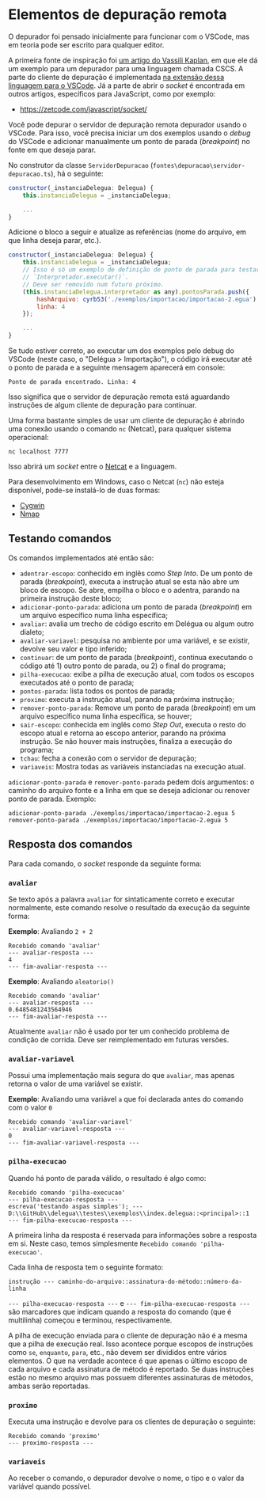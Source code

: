 # Elementos de depuração remota

O depurador foi pensado inicialmente para funcionar com o VSCode, mas em teoria pode ser escrito para qualquer editor.

A primeira fonte de inspiração foi [um artigo do Vassili Kaplan](https://www.codemag.com/article/1809051/Writing-Your-Own-Debugger-and-Language-Extensions-with-Visual-Studio-Code), em que ele dá um exemplo para um depurador para uma linguagem chamada CSCS. A parte do cliente de depuração é implementada [na extensão dessa linguagem para o VSCode](https://github.com/DesignLiquido/delegua-vscode). Já a parte de abrir o _socket_ é encontrada em outros artigos, específicos para JavaScript, como por exemplo:

-   https://zetcode.com/javascript/socket/

Você pode depurar o servidor de depuração remota depurador usando o VSCode. Para isso, você precisa iniciar um dos exemplos usando o _debug_ do VSCode e adicionar manualmente um ponto de parada (_breakpoint_) no fonte em que deseja parar.

No construtor da classe `ServidorDepuracao` (`fontes\depuracao\servidor-depuracao.ts`), há o seguinte:

```js
constructor(_instanciaDelegua: Delegua) {
    this.instanciaDelegua = _instanciaDelegua;

    ...
}
```

Adicione o bloco a seguir e atualize as referências (nome do arquivo, em que linha deseja parar, etc.).

```js
constructor(_instanciaDelegua: Delegua) {
    this.instanciaDelegua = _instanciaDelegua;
    // Isso é só um exemplo de definição de ponto de parada para testar
    // `Interpretador.executar()`.
    // Deve ser removido num futuro próximo.
    (this.instanciaDelegua.interpretador as any).pontosParada.push({
        hashArquivo: cyrb53('./exemplos/importacao/importacao-2.egua'),
        linha: 4
    });

    ...
}
```

Se tudo estiver correto, ao executar um dos exemplos pelo debug do VSCode (neste caso, o "Delégua > Importação"), o código irá executar até o ponto de parada e a seguinte mensagem aparecerá em console:

```
Ponto de parada encontrado. Linha: 4
```

Isso significa que o servidor de depuração remota está aguardando instruções de algum cliente de depuração para continuar.

Uma forma bastante simples de usar um cliente de depuração é abrindo uma conexão usando o comando `nc` (Netcat), para qualquer sistema operacional:

```
nc localhost 7777
```

Isso abrirá um _socket_ entre o [Netcat](https://pt.wikipedia.org/wiki/Netcat) e a linguagem.

Para desenvolvimento em Windows, caso o Netcat (`nc`) não esteja disponível, pode-se instalá-lo de duas formas:

-   [Cygwin](http://ptcomputador.com/Sistemas/windows/228426.html)
-   [Nmap](https://nmap.org/download#windows)

## Testando comandos

Os comandos implementados até então são:

-   `adentrar-escopo`: conhecido em inglês como _Step Into_. De um ponto de parada (_breakpoint_), executa a instrução atual se esta não abre um bloco de escopo. Se abre, empilha o bloco e o adentra, parando na primeira instrução deste bloco;
-   `adicionar-ponto-parada`: adiciona um ponto de parada (_breakpoint_) em um arquivo específico numa linha específica;
-   `avaliar`: avalia um trecho de código escrito em Delégua ou algum outro dialeto;
-   `avaliar-variavel`: pesquisa no ambiente por uma variável, e se existir, devolve seu valor e tipo inferido;
-   `continuar`: de um ponto de parada (_breakpoint_), continua executando o código até 1) outro ponto de parada, ou 2) o final do programa;
-   `pilha-execucao`: exibe a pilha de execução atual, com todos os escopos executados até o ponto de parada;
-   `pontos-parada`: lista todos os pontos de parada;
-   `proximo`: executa a instrução atual, parando na próxima instrução;
-   `remover-ponto-parada`: Remove um ponto de parada (_breakpoint_) em um arquivo específico numa linha específica, se houver;
-   `sair-escopo`: conhecida em inglês como _Step Out_, executa o resto do escopo atual e retorna ao escopo anterior, parando na próxima instrução. Se não houver mais instruções, finaliza a execução do programa;
-   `tchau`: fecha a conexão com o servidor de depuração;
-   `variaveis`: Mostra todas as variáveis instanciadas na execução atual.

`adicionar-ponto-parada` e `remover-ponto-parada` pedem dois argumentos: o caminho do arquivo fonte e a linha em que se deseja adicionar ou renover ponto de parada. Exemplo:

```
adicionar-ponto-parada ./exemplos/importacao/importacao-2.egua 5
remover-ponto-parada ./exemplos/importacao/importacao-2.egua 5
```

## Resposta dos comandos

Para cada comando, o _socket_ responde da seguinte forma:

### `avaliar`

Se texto após a palavra `avaliar` for sintaticamente correto e executar normalmente, este comando resolve o resultado da execução da seguinte forma:

**Exemplo**: Avaliando `2 + 2`

```
Recebido comando 'avaliar'
--- avaliar-resposta ---
4
--- fim-avaliar-resposta ---
```

**Exemplo**: Avaliando `aleatorio()`

```
Recebido comando 'avaliar'
--- avaliar-resposta ---
0.6485481243564946
--- fim-avaliar-resposta ---
```

Atualmente `avaliar` não é usado por ter um conhecido problema de condição de corrida. Deve ser reimplementado em futuras versões.

### `avaliar-variavel`

Possui uma implementação mais segura do que `avaliar`, mas apenas retorna o valor de uma variável se existir.

**Exemplo**: Avaliando uma variável `a` que foi declarada antes do comando com o valor `0`

```
Recebido comando 'avaliar-variavel'
--- avaliar-variavel-resposta ---
0
--- fim-avaliar-variavel-resposta ---
```

### `pilha-execucao`

Quando há ponto de parada válido, o resultado é algo como:

```
Recebido comando 'pilha-execucao'
--- pilha-execucao-resposta ---
escreva('testando aspas simples'); --- D:\\GitHub\\delegua\\testes\\exemplos\\index.delegua::<principal>::1
--- fim-pilha-execucao-resposta ---
```

A primeira linha da resposta é reservada para informações sobre a resposta em si. Neste caso, temos simplesmente `Recebido comando 'pilha-execucao'`.

Cada linha de resposta tem o seguinte formato:

```
instrução --- caminho-do-arquivo::assinatura-do-método::número-da-linha
```

`--- pilha-execucao-resposta ---` e `--- fim-pilha-execucao-resposta ---` são marcadores que indicam quando a resposta do comando (que é multilinha) começou e terminou, respectivamente.

A pilha de execução enviada para o cliente de depuração não é a mesma que a pilha de execução real. Isso acontece porque escopos de instruções como `se`, `enquanto`, `para`, etc., não devem ser divididos entre vários elementos. O que na verdade acontece é que apenas o último escopo de cada arquivo e cada assinatura de método é reportado. Se duas instruções estão no mesmo arquivo mas possuem diferentes assinaturas de métodos, ambas serão reportadas.

### `proximo`

Executa uma instrução e devolve para os clientes de depuração o seguinte:

```
Recebido comando 'proximo'
--- proximo-resposta ---
```

### `variaveis`

Ao receber o comando, o depurador devolve o nome, o tipo e o valor da variável quando possível.
